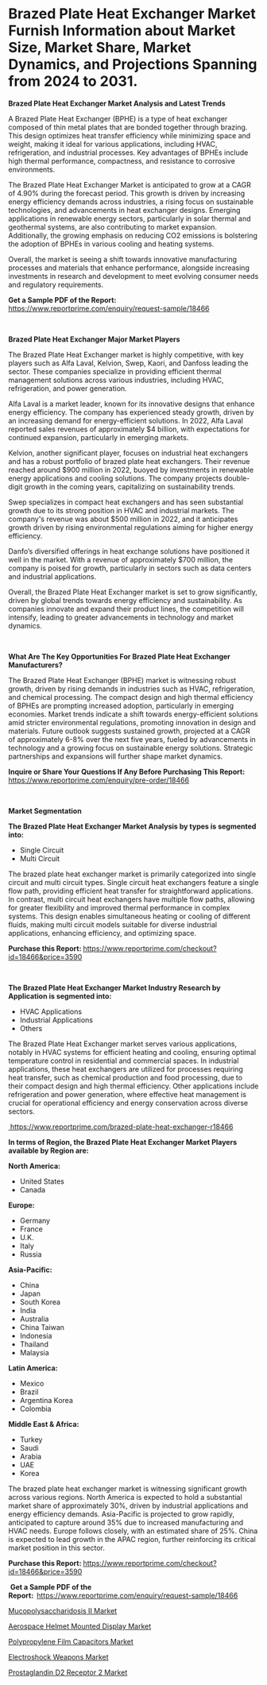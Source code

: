 <p><h1>Brazed Plate Heat Exchanger Market Furnish Information about Market Size, Market Share, Market Dynamics, and Projections Spanning from 2024 to 2031.</h1></p><p><strong>Brazed Plate Heat Exchanger Market Analysis and Latest Trends</strong></p>
<p><p>A Brazed Plate Heat Exchanger (BPHE) is a type of heat exchanger composed of thin metal plates that are bonded together through brazing. This design optimizes heat transfer efficiency while minimizing space and weight, making it ideal for various applications, including HVAC, refrigeration, and industrial processes. Key advantages of BPHEs include high thermal performance, compactness, and resistance to corrosive environments.</p><p>The Brazed Plate Heat Exchanger Market is anticipated to grow at a CAGR of 4.90% during the forecast period. This growth is driven by increasing energy efficiency demands across industries, a rising focus on sustainable technologies, and advancements in heat exchanger designs. Emerging applications in renewable energy sectors, particularly in solar thermal and geothermal systems, are also contributing to market expansion. Additionally, the growing emphasis on reducing CO2 emissions is bolstering the adoption of BPHEs in various cooling and heating systems. </p><p>Overall, the market is seeing a shift towards innovative manufacturing processes and materials that enhance performance, alongside increasing investments in research and development to meet evolving consumer needs and regulatory requirements.</p></p>
<p><strong>Get a Sample PDF of the Report:&nbsp;</strong> <a href="https://www.reportprime.com/enquiry/request-sample/18466?utm_campaign=1134&utm_medium=2&utm_source=Github&utm_content=ia&utm_term=21112024&utm_id=brazed-plate-heat-exchanger">https://www.reportprime.com/enquiry/request-sample/18466</a></p>
<p>&nbsp;</p>
<p><strong>Brazed Plate Heat Exchanger Major Market Players</strong></p>
<p><p>The Brazed Plate Heat Exchanger market is highly competitive, with key players such as Alfa Laval, Kelvion, Swep, Kaori, and Danfoss leading the sector. These companies specialize in providing efficient thermal management solutions across various industries, including HVAC, refrigeration, and power generation.</p><p>Alfa Laval is a market leader, known for its innovative designs that enhance energy efficiency. The company has experienced steady growth, driven by an increasing demand for energy-efficient solutions. In 2022, Alfa Laval reported sales revenues of approximately $4 billion, with expectations for continued expansion, particularly in emerging markets.</p><p>Kelvion, another significant player, focuses on industrial heat exchangers and has a robust portfolio of brazed plate heat exchangers. Their revenue reached around $900 million in 2022, buoyed by investments in renewable energy applications and cooling solutions. The company projects double-digit growth in the coming years, capitalizing on sustainability trends.</p><p>Swep specializes in compact heat exchangers and has seen substantial growth due to its strong position in HVAC and industrial markets. The company's revenue was about $500 million in 2022, and it anticipates growth driven by rising environmental regulations aiming for higher energy efficiency.</p><p>Danfo’s diversified offerings in heat exchange solutions have positioned it well in the market. With a revenue of approximately $700 million, the company is poised for growth, particularly in sectors such as data centers and industrial applications.</p><p>Overall, the Brazed Plate Heat Exchanger market is set to grow significantly, driven by global trends towards energy efficiency and sustainability. As companies innovate and expand their product lines, the competition will intensify, leading to greater advancements in technology and market dynamics.</p></p>
<p>&nbsp;</p>
<p><strong>What Are The Key Opportunities For Brazed Plate Heat Exchanger Manufacturers?</strong></p>
<p><p>The Brazed Plate Heat Exchanger (BPHE) market is witnessing robust growth, driven by rising demands in industries such as HVAC, refrigeration, and chemical processing. The compact design and high thermal efficiency of BPHEs are prompting increased adoption, particularly in emerging economies. Market trends indicate a shift towards energy-efficient solutions amid stricter environmental regulations, promoting innovation in design and materials. Future outlook suggests sustained growth, projected at a CAGR of approximately 6-8% over the next five years, fueled by advancements in technology and a growing focus on sustainable energy solutions. Strategic partnerships and expansions will further shape market dynamics.</p></p>
<p><strong>Inquire or Share Your Questions If Any Before Purchasing This Report:</strong> <a href="https://www.reportprime.com/enquiry/pre-order/18466?utm_campaign=1134&utm_medium=2&utm_source=Github&utm_content=ia&utm_term=21112024&utm_id=brazed-plate-heat-exchanger">https://www.reportprime.com/enquiry/pre-order/18466</a></p>
<p>&nbsp;</p>
<p><strong>Market Segmentation</strong></p>
<p><strong>The Brazed Plate Heat Exchanger Market Analysis by types is segmented into:</strong></p>
<p><ul><li>Single Circuit</li><li>Multi Circuit</li></ul></p>
<p><p>The brazed plate heat exchanger market is primarily categorized into single circuit and multi circuit types. Single circuit heat exchangers feature a single flow path, providing efficient heat transfer for straightforward applications. In contrast, multi circuit heat exchangers have multiple flow paths, allowing for greater flexibility and improved thermal performance in complex systems. This design enables simultaneous heating or cooling of different fluids, making multi circuit models suitable for diverse industrial applications, enhancing efficiency, and optimizing space.</p></p>
<p><strong>Purchase this Report:&nbsp;</strong><a href="https://www.reportprime.com/checkout?id=18466&price=3590&utm_campaign=1134&utm_medium=2&utm_source=Github&utm_content=ia&utm_term=21112024&utm_id=brazed-plate-heat-exchanger">https://www.reportprime.com/checkout?id=18466&price=3590</a></p>
<p>&nbsp;</p>
<p><strong>The Brazed Plate Heat Exchanger Market Industry Research by Application is segmented into:</strong></p>
<p><ul><li>HVAC Applications</li><li>Industrial Applications</li><li>Others</li></ul></p>
<p><p>The Brazed Plate Heat Exchanger market serves various applications, notably in HVAC systems for efficient heating and cooling, ensuring optimal temperature control in residential and commercial spaces. In industrial applications, these heat exchangers are utilized for processes requiring heat transfer, such as chemical production and food processing, due to their compact design and high thermal efficiency. Other applications include refrigeration and power generation, where effective heat management is crucial for operational efficiency and energy conservation across diverse sectors.</p></p>
<p><a href="https://www.reportprime.com/brazed-plate-heat-exchanger-r18466?utm_campaign=1134&utm_medium=2&utm_source=Github&utm_content=ia&utm_term=21112024&utm_id=brazed-plate-heat-exchanger">&nbsp;https://www.reportprime.com/brazed-plate-heat-exchanger-r18466</a></p>
<p><strong>In terms of Region, the Brazed Plate Heat Exchanger Market Players available by Region are:</strong></p>
<p>
    <p> <strong> North America: </strong>
        <ul>
            <li>United States</li>
            <li>Canada</li>
        </ul>
        </p> 
    <p> <strong> Europe: </strong>
        <ul>
            <li>Germany</li>
            <li>France</li>
            <li>U.K.</li>
            <li>Italy</li>
            <li>Russia</li>
        </ul>
        </p> 
    <p> <strong> Asia-Pacific: </strong>
        <ul>
            <li>China</li>
            <li>Japan</li>
            <li>South Korea</li>
            <li>India</li>
            <li>Australia</li>
            <li>China Taiwan</li>
            <li>Indonesia</li>
            <li>Thailand</li>
            <li>Malaysia</li>
        </ul>
        </p> 
    <p> <strong> Latin America: </strong>
        <ul>
            <li>Mexico</li>
            <li>Brazil</li>
            <li>Argentina Korea</li>
            <li>Colombia</li>
        </ul>
        </p> 
    <p> <strong> Middle East & Africa: </strong>
        <ul>
            <li>Turkey</li>
            <li>Saudi</li>
            <li>Arabia</li>
            <li>UAE</li>
            <li>Korea</li>
        </ul>
    </p>
    </p>
<p><p>The brazed plate heat exchanger market is witnessing significant growth across various regions. North America is expected to hold a substantial market share of approximately 30%, driven by industrial applications and energy efficiency demands. Asia-Pacific is projected to grow rapidly, anticipated to capture around 35% due to increased manufacturing and HVAC needs. Europe follows closely, with an estimated share of 25%. China is expected to lead growth in the APAC region, further reinforcing its critical market position in this sector.</p></p>
<p><strong>Purchase this Report: </strong><a href="https://www.reportprime.com/checkout?id=18466&price=3590&utm_campaign=1134&utm_medium=2&utm_source=Github&utm_content=ia&utm_term=21112024&utm_id=brazed-plate-heat-exchanger">https://www.reportprime.com/checkout?id=18466&price=3590</a></p>
<p>&nbsp;<strong>Get a Sample PDF of the Report:&nbsp;&nbsp;</strong><a href="https://www.reportprime.com/enquiry/request-sample/18466?utm_campaign=1134&utm_medium=2&utm_source=Github&utm_content=ia&utm_term=21112024&utm_id=brazed-plate-heat-exchanger">https://www.reportprime.com/enquiry/request-sample/18466</a></p>
<p><strong></strong></p>
<p><p><a href="https://issuu.com/reportprime-2/docs/mucopolysaccharidosis-ii-market-siz_50bcd5022351fe?utm_campaign=1134&utm_medium=2&utm_source=Github&utm_content=ia&utm_term=21112024&utm_id=brazed-plate-heat-exchanger">Mucopolysaccharidosis II Market</a></p><p><a href="https://www.linkedin.com/pulse/surfing-aerospace-helmet-mounted-display-wave-riding-market-f29oe?utm_campaign=1134&utm_medium=2&utm_source=Github&utm_content=ia&utm_term=21112024&utm_id=brazed-plate-heat-exchanger">Aerospace Helmet Mounted Display Market</a></p><p><a href="https://www.linkedin.com/pulse/future-ready-strategic-insights-global-polypropylene-film-capacitors-jenwf?utm_campaign=1134&utm_medium=2&utm_source=Github&utm_content=ia&utm_term=21112024&utm_id=brazed-plate-heat-exchanger">Polypropylene Film Capacitors Market</a></p><p><a href="https://www.linkedin.com/pulse/global-electroshock-weapons-market-exploring-share-trends-8r33e?utm_campaign=1134&utm_medium=2&utm_source=Github&utm_content=ia&utm_term=21112024&utm_id=brazed-plate-heat-exchanger">Electroshock Weapons Market</a></p><p><a href="https://issuu.com/reportprime-2/docs/prostaglandin-d2-receptor-2-market-_3013702df741b9?utm_campaign=1134&utm_medium=2&utm_source=Github&utm_content=ia&utm_term=21112024&utm_id=brazed-plate-heat-exchanger">Prostaglandin D2 Receptor 2 Market</a></p></p>